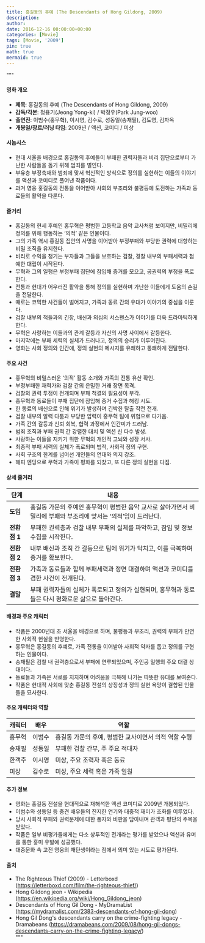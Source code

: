 ```yaml
---
title: 홍길동의 후예 (The Descendants of Hong Gildong, 2009)
description: 
author: 
date: 2016-12-16 00:00:00+00:00
categories: [Movie]
tags: [Movie, '2009']
pin: true
math: true
mermaid: true
---
```

"""
#### 영화 개요

- **제목**: 홍길동의 후예 (The Descendants of Hong Gildong, 2009)
- **감독/각본**: 정용기(Jeong Yong-ki) / 박정우(Park Jung-woo)
- **출연진**: 이범수(홍무혁), 이시영, 김수로, 성동일(송재필), 김도영, 김자옥
- **개봉일/장르/러닝 타임**: 2009년 / 액션, 코미디 / 미상

#### 시놉시스

- 현대 서울을 배경으로 홍길동의 후예들이 부패한 권력자들과 비리 집단으로부터 가난한 사람들을 돕기 위해 범죄를 벌인다.  
- 부유층 부정축재와 범죄에 맞서 혁신적인 방식으로 정의를 실현하는 이들의 이야기를 액션과 코미디로 풀어낸 작품이다.  
- 과거 영웅 홍길동의 전통을 이어받아 사회의 부조리와 불평등에 도전하는 가족과 동료들의 활약을 다룬다.

#### 줄거리

- 홍길동의 현세 후예인 홍무혁은 평범한 고등학교 음악 교사처럼 보이지만, 비밀리에 정의를 위해 행동하는 ‘의적’ 같은 인물이다.  
- 그의 가족 역시 홍길동 집안의 사명을 이어받아 부정부패와 부당한 권력에 대항하는 비밀 조직을 유지한다.  
- 비리로 수익을 챙기는 부자들과 그들을 보호하는 검찰, 경찰 내부의 부패세력과 첨예한 대립이 시작된다.  
- 무혁과 그의 일행은 부정부패 집단에 잠입해 증거를 모으고, 공권력의 부정을 폭로한다.  
- 전통과 현대가 어우러진 활약을 통해 정의를 실현하며 가난한 이들에게 도움의 손길을 전달한다.  
- 때로는 코믹한 사건들이 벌어지고, 가족과 동료 간의 유대가 이야기의 중심을 이룬다.  
- 검찰 내부의 적들과의 긴장, 배신과 의심의 서스펜스가 이야기를 더욱 드라마틱하게 한다.  
- 무혁은 사랑하는 이들과의 관계 갈등과 자신의 사명 사이에서 갈등한다.  
- 마지막에는 부패 세력의 실체가 드러나고, 정의의 승리가 이루어진다.  
- 영화는 사회 정의와 인간애, 정의 실현의 메시지를 유쾌하고 통쾌하게 전달한다.

#### 주요 사건

- 홍무혁의 비밀스러운 ‘의적’ 활동 소개와 가족의 전통 유산 확인.  
- 부정부패한 재력가와 검찰 간의 은밀한 거래 장면 목격.  
- 검찰의 권력 투쟁이 전개되며 부패 척결의 필요성이 부각.  
- 홍무혁과 동료들이 부패 집단에 잠입해 증거 수집과 해킹 시도.  
- 한 동료의 배신으로 인해 위기가 발생하며 긴박한 탈출 작전 전개.  
- 검찰 내부의 알력 다툼과 부당한 압력이 홍무혁 팀에 위협으로 다가옴.  
- 가족 간의 갈등과 신뢰 회복, 협력 과정에서 인간미가 드러남.  
- 범죄 조직과 부패 권력 간 강렬한 대치 및 액션 신 다수 발생.  
- 사랑하는 이들을 지키기 위한 무혁의 개인적 고뇌와 성장 서사.  
- 최종적 부패 세력의 실체가 폭로되며 법적, 사회적 정의 구현.  
- 사회 구조의 한계를 넘어선 개인들의 연대와 의지 강조.  
- 해피 엔딩으로 무혁과 가족이 평화를 되찾고, 또 다른 정의 실현을 다짐.

#### 상세 줄거리

| **단계** | **내용** |
|----------|----------|
| **도입** | 홍길동 가문의 후예인 홍무혁이 평범한 음악 교사로 살아가면서 비밀리에 부패와 부조리에 맞서는 ‘의적’임이 드러난다. |
| **전환점 1** | 부패한 권력층과 검찰 내부 부패의 실체를 파악하고, 잠입 및 정보 수집을 시작한다. |
| **전환점 2** | 내부 배신과 조직 간 갈등으로 팀에 위기가 닥치고, 이를 극복하며 증거를 확보한다. |
| **전환점 3** | 가족과 동료들과 함께 부패세력과 정면 대결하며 액션과 코미디를 겸한 사건이 전개된다. |
| **결말** | 부패 권력자들의 실체가 폭로되고 정의가 실현되며, 홍무혁과 동료들은 다시 평화로운 삶으로 돌아간다. |

#### 배경과 주요 캐릭터

- 작품은 2000년대 초 서울을 배경으로 하며, 불평등과 부조리, 권력의 부패가 만연한 사회적 현실을 반영한다.  
- 홍무혁은 홍길동의 후예로, 가족 전통을 이어받아 사회적 약자를 돕고 정의를 구현하는 인물이다.  
- 송재필은 검찰 내 권력층으로서 부패에 연루되었으며, 주인공 일행의 주요 대결 상대이다.  
- 동료들과 가족은 서로를 지지하며 어려움을 극복해 나가는 따뜻한 유대를 보여준다.  
- 작품은 현대적 사회에 맞춘 홍길동 전설의 상징성과 정의 실현 욕망이 결합된 인물들을 묘사한다.

#### 주요 캐릭터와 역할

| **캐릭터** | **배우** | **역할** |
|------------|----------|----------|
| 홍무혁 | 이범수 | 홍길동 가문의 후예, 평범한 교사이면서 의적 역할 수행 |
| 송재필 | 성동일 | 부패한 검찰 간부, 주 주요 적대자 |
| 한객주 | 이시영 | 미상, 주요 조력자 혹은 동료 |
| 미상 | 김수로 | 미상, 주요 세력 혹은 가족 일원 |

#### 추가 정보

- 영화는 홍길동 전설을 현대적으로 재해석한 액션 코미디로 2009년 개봉되었다.  
- 이범수와 성동일 등 중견 배우들의 진지한 연기와 대중적 재미가 조화를 이루었다.  
- 당시 사회적 부패와 권력문제에 대한 풍자와 비판을 담아내며 관객과 평단의 주목을 받았다.  
- 작품은 일부 비평가들에게는 다소 상투적인 전개라는 평가를 받았으나 액션과 유머를 통한 흥미 유발에 성공했다.  
- 대중문화 속 고전 영웅의 재탄생이라는 점에서 의미 있는 시도로 평가된다.

#### 출처

- The Righteous Thief (2009) - Letterboxd (https://letterboxd.com/film/the-righteous-thief/)  
- Hong Gildong jeon - Wikipedia (https://en.wikipedia.org/wiki/Hong_Gildong_jeon)  
- Descendants of Hong Gil Dong - MyDramaList (https://mydramalist.com/2383-descendants-of-hong-gil-dong)  
- Hong Gil Dong's descendants carry on the crime-fighting legacy - Dramabeans (https://dramabeans.com/2009/08/hong-gil-dongs-descendants-carry-on-the-crime-fighting-legacy/)  
"""